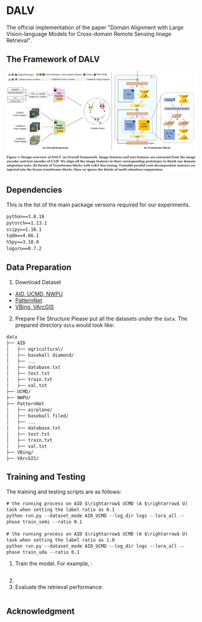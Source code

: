 # DALV

The official implementation of the paper "Domain Alignment with Large Vision-language Models for Cross-domain Remote Sensing Image Retrieval".

## The Framework of DALV
<p align="middle">
<img src="pics/framework.png" width="1000">
</p>

## Dependencies

This is the list of the main package versions required for our experiments.

```txt
python==3.8.18
pytorch==1.13.1
scipy==1.10.1
tqdm==4.66.1
h5py==3.10.0
loguru==0.7.2
```

## Data Preparation

1. Download Dataset
* [AID, UCMD, NWPU](https://github.com/GeoRSAI/PCLUDA)
* [PatternNet](https://sites.google.com/view/zhouwx/dataset)
* [VBing, VArcGIS](https://faculty.csu.edu.cn/houdongyang/en/zdylm/198203/list/index.htm)

2. Prepare File Structure
Please put all the datasets under the ```data```. The prepared directory ```data``` would look like:
```
data
├── AID
│   ├── agricultural/
│   ├── baseball diamond/
│   ├── ...
│   ├── database.txt
│   ├── test.txt
│   ├── train.txt
│   ├── val.txt
├── UCMD/
├── NWPU/
├── PatternNet
│   ├── airplane/
│   ├── baseball filed/
│   ├── ...
│   ├── database.txt
│   ├── test.txt
│   ├── train.txt
│   ├── val.txt
├── VBing/
├── VArcGIS/
```

## Training and Testing 
The training and testing scripts are as follows:
```
# the running process on AID $\rightarrow$ UCMD (A $\rightarrow$ U) task when setting the label ratio as 0.1
python run.py --dataset_mode AID_UCMD --log_dir logs --lora_all --phase train_semi --ratio 0.1

# the running process on AID $\rightarrow$ UCMD (A $\rightarrow$ U) task when setting the label ratio as 1.0
python run.py --dataset_mode AID_UCMD --log_dir logs --lora_all --phase train_uda --ratio 0.1

```

1. Train the model. For example, :
  ```
  
  ```

2. 
2. Evaluate the retrieval performance:
   ```
   
   ```

## Acknowledgment
